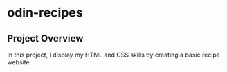 # odin-recipes

## Project Overview

In this project, I display my HTML and CSS skills by creating a basic recipe website.
